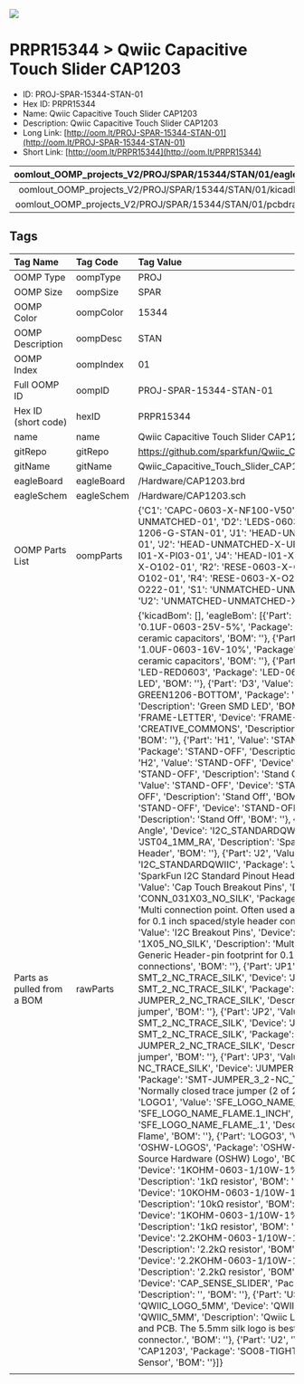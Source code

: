 


  
![][im]
# PRPR15344 > Qwiic Capacitive Touch Slider CAP1203

- ID: PROJ-SPAR-15344-STAN-01
- Hex ID: PRPR15344
- Name: Qwiic Capacitive Touch Slider CAP1203
- Description: Qwiic Capacitive Touch Slider CAP1203
- Long Link: [http://oom.lt/PROJ-SPAR-15344-STAN-01](http://oom.lt/PROJ-SPAR-15344-STAN-01)
- Short Link: [http://oom.lt/PRPR15344](http://oom.lt/PRPR15344)
  

|oomlout_OOMP_projects_V2/PROJ/SPAR/15344/STAN/01/eagleImage.png|oomlout_OOMP_projects_V2/PROJ/SPAR/15344/STAN/01/eagleSchemImage.png|oomlout_OOMP_projects_V2/PROJ/SPAR/15344/STAN/01/kicadPcb3dFront.png|oomlout_OOMP_projects_V2/PROJ/SPAR/15344/STAN/01/kicadPcb3dBack.png|
| :---: | :---: | :---: | :---: |
|oomlout_OOMP_projects_V2/PROJ/SPAR/15344/STAN/01/kicadPcb3d.png|oomlout_OOMP_projects_V2/PROJ/SPAR/15344/STAN/01/bomBack.png|oomlout_OOMP_projects_V2/PROJ/SPAR/15344/STAN/01/bomFront.png|oomlout_OOMP_projects_V2/PROJ/SPAR/15344/STAN/01/pcbdraw.svg|
|oomlout_OOMP_projects_V2/PROJ/SPAR/15344/STAN/01/pcbdrawBack.svg||||

## Tags
  

|Tag Name|Tag Code|Tag Value|
| :--- | :--- | :--- |
|OOMP Type|oompType|PROJ|
|OOMP Size|oompSize|SPAR|
|OOMP Color|oompColor|15344|
|OOMP Description|oompDesc|STAN|
|OOMP Index|oompIndex|01|
|Full OOMP ID|oompID|PROJ-SPAR-15344-STAN-01|
|Hex ID (short code)|hexID|PRPR15344|
|name|name|Qwiic Capacitive Touch Slider CAP1203|
|gitRepo|gitRepo|https://github.com/sparkfun/Qwiic_Capacitive_Touch_Slider_CAP1203|
|gitName|gitName|Qwiic_Capacitive_Touch_Slider_CAP1203|
|eagleBoard|eagleBoard|/Hardware/CAP1203.brd|
|eagleSchem|eagleSchem|/Hardware/CAP1203.sch|
|OOMP Parts List|oompParts|{'C1': 'CAPC-0603-X-NF100-V50', 'C2': 'CAPC-0603-X-UNMATCHED-01', 'D2': 'LEDS-0603-R-STAN-01', 'D3': 'LEDS-1206-G-STAN-01', 'J1': 'HEAD-UNMATCHED-X-UNMATCHED-01', 'J2': 'HEAD-UNMATCHED-X-UNMATCHED-01', 'J3': 'HEAD-I01-X-PI03-01', 'J4': 'HEAD-I01-X-PI05-01', 'R1': 'RESE-0603-X-O102-01', 'R2': 'RESE-0603-X-O103-01', 'R3': 'RESE-0603-X-O102-01', 'R4': 'RESE-0603-X-O222-01', 'R5': 'RESE-0603-X-O222-01', 'S1': 'UNMATCHED-UNMATCHED-X-UNMATCHED-01', 'U2': 'UNMATCHED-UNMATCHED-X-UNMATCHED-01'}|
|Parts as pulled from a BOM|rawParts|{'kicadBom': [], 'eagleBom': [{'Part': 'C1', 'Value': '0.1uF', 'Device': '0.1UF-0603-25V-5%', 'Package': '0603', 'Description': '0.1µF ceramic capacitors', 'BOM': ''}, {'Part': 'C2', 'Value': '1.0uF', 'Device': '1.0UF-0603-16V-10%', 'Package': '0603', 'Description': '1µF ceramic capacitors', 'BOM': ''}, {'Part': 'D2', 'Value': 'RED', 'Device': 'LED-RED0603', 'Package': 'LED-0603', 'Description': 'Red SMD LED', 'BOM': ''}, {'Part': 'D3', 'Value': 'Green', 'Device': 'LED-GREEN1206-BOTTOM', 'Package': 'LED-1206-BOTTOM', 'Description': 'Green SMD LED', 'BOM': ''}, {'Part': 'FRAME1', 'Value': 'FRAME-LETTER', 'Device': 'FRAME-LETTER', 'Package': 'CREATIVE_COMMONS', 'Description': 'Schematic Frame - Letter', 'BOM': ''}, {'Part': 'H1', 'Value': 'STAND-OFF', 'Device': 'STAND-OFF', 'Package': 'STAND-OFF', 'Description': 'Stand Off', 'BOM': ''}, {'Part': 'H2', 'Value': 'STAND-OFF', 'Device': 'STAND-OFF', 'Package': 'STAND-OFF', 'Description': 'Stand Off', 'BOM': ''}, {'Part': 'H3', 'Value': 'STAND-OFF', 'Device': 'STAND-OFF', 'Package': 'STAND-OFF', 'Description': 'Stand Off', 'BOM': ''}, {'Part': 'H5', 'Value': 'STAND-OFF', 'Device': 'STAND-OFF', 'Package': 'STAND-OFF', 'Description': 'Stand Off', 'BOM': ''}, {'Part': 'J1', 'Value': 'Qwiic Right Angle', 'Device': 'I2C_STANDARDQWIIC', 'Package': 'JST04_1MM_RA', 'Description': 'SparkFun I2C Standard Pinout Header', 'BOM': ''}, {'Part': 'J2', 'Value': 'Qwiic Right Angle', 'Device': 'I2C_STANDARDQWIIC', 'Package': 'JST04_1MM_RA', 'Description': 'SparkFun I2C Standard Pinout Header', 'BOM': ''}, {'Part': 'J3', 'Value': 'Cap Touch Breakout Pins', 'Device': 'CONN_031X03_NO_SILK', 'Package': '1X03_NO_SILK', 'Description': 'Multi connection point. Often used as Generic Header-pin footprint for 0.1 inch spaced/style header connections', 'BOM': ''}, {'Part': 'J4', 'Value': 'I2C Breakout Pins', 'Device': 'CONN_05NO_SILK', 'Package': '1X05_NO_SILK', 'Description': 'Multi connection point. Often used as Generic Header-pin footprint for 0.1 inch spaced/style header connections', 'BOM': ''}, {'Part': 'JP1', 'Value': 'JUMPER-SMT_2_NC_TRACE_SILK', 'Device': 'JUMPER-SMT_2_NC_TRACE_SILK', 'Package': 'SMT-JUMPER_2_NC_TRACE_SILK', 'Description': 'Normally closed trace jumper', 'BOM': ''}, {'Part': 'JP2', 'Value': 'JUMPER-SMT_2_NC_TRACE_SILK', 'Device': 'JUMPER-SMT_2_NC_TRACE_SILK', 'Package': 'SMT-JUMPER_2_NC_TRACE_SILK', 'Description': 'Normally closed trace jumper', 'BOM': ''}, {'Part': 'JP3', 'Value': 'JUMPER-SMT_3_2-NC_TRACE_SILK', 'Device': 'JUMPER-SMT_3_2-NC_TRACE_SILK', 'Package': 'SMT-JUMPER_3_2-NC_TRACE_SILK', 'Description': 'Normally closed trace jumper (2 of 2 connections)', 'BOM': ''}, {'Part': 'LOGO1', 'Value': 'SFE_LOGO_NAME_FLAME.1_INCH', 'Device': 'SFE_LOGO_NAME_FLAME.1_INCH', 'Package': 'SFE_LOGO_NAME_FLAME_.1', 'Description': 'SparkFun Font Logo w/ Flame', 'BOM': ''}, {'Part': 'LOGO3', 'Value': 'OSHW-LOGOS', 'Device': 'OSHW-LOGOS', 'Package': 'OSHW-LOGO-S', 'Description': 'Open-Source Hardware (OSHW) Logo', 'BOM': ''}, {'Part': 'R1', 'Value': '1k', 'Device': '1KOHM-0603-1/10W-1%', 'Package': '0603', 'Description': '1kΩ resistor', 'BOM': ''}, {'Part': 'R2', 'Value': '10k', 'Device': '10KOHM-0603-1/10W-1%', 'Package': '0603', 'Description': '10kΩ resistor', 'BOM': ''}, {'Part': 'R3', 'Value': '1k', 'Device': '1KOHM-0603-1/10W-1%', 'Package': '0603', 'Description': '1kΩ resistor', 'BOM': ''}, {'Part': 'R4', 'Value': '2.2k', 'Device': '2.2KOHM-0603-1/10W-1%', 'Package': '0603', 'Description': '2.2kΩ resistor', 'BOM': ''}, {'Part': 'R5', 'Value': '2.2k', 'Device': '2.2KOHM-0603-1/10W-1%', 'Package': '0603', 'Description': '2.2kΩ resistor', 'BOM': ''}, {'Part': 'S1', 'Value': '', 'Device': 'CAP_SENSE_SLIDER', 'Package': 'CAP_SENSE_SLIDER', 'Description': '', 'BOM': ''}, {'Part': 'U$17', 'Value': 'QWIIC_LOGO_5MM', 'Device': 'QWIIC_LOGO_5MM', 'Package': 'QWIIC_5MM', 'Description': 'Qwiic Logos for placement on schematic and PCB. The 5.5mm silk logo is best for placing next to Qwiic connector.', 'BOM': ''}, {'Part': 'U2', 'Value': 'CAP1203', 'Device': 'CAP1203', 'Package': 'SO08-TIGHT', 'Description': 'CAP1203 Sensor', 'BOM': ''}]}|
||||



[im]: PROJ/SPAR/15344/STAN/01/kicadPcb3d_450.png
